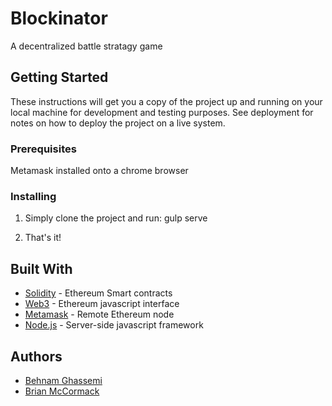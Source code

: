 # Blockinator

A decentralized battle stratagy game

## Getting Started

These instructions will get you a copy of the project up and running on your local machine for development and testing purposes. See deployment for notes on how to deploy the project on a live system.

### Prerequisites

Metamask installed onto a chrome browser

### Installing

1. Simply clone the project and run: gulp serve

2. That's it!

## Built With

* [Solidity](https://solidity.readthedocs.io/en/develop/) - Ethereum Smart contracts 
* [Web3](https://github.com/ethereum/wiki/wiki/JavaScript-API) - Ethereum javascript interface
* [Metamask](https://metamask.io/) - Remote Ethereum node
* [Node.js](https://nodejs.org/en/) - Server-side javascript framework


## Authors

- [Behnam Ghassemi](https://github.com/behnamx)
- [Brian McCormack](https://github.com/adun1)


